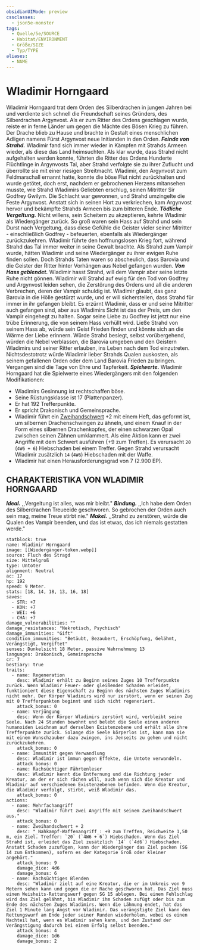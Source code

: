 ```yaml
---
obsidianUIMode: preview
cssclasses:
  - json5e-monster
tags:
  - Quelle/5e/SOURCE
  - Habitat/ENVIRONMENT
  - Größe/SIZE
  - Typ/TYPE
aliases:
  - NAME
---
```

# Wladimir Horngaard

Wladimir Horngaard trat dem Orden des Silberdrachen in jungen Jahren bei und verdiente sich schnell die Freundschaft seines Gründers, des Silberdrachen Argynvost. Als er zum Ritter des Ordens geschlagen wurde, reiste er in ferne Länder um gegen die Mächte des Bösen Krieg zu führen. Der Drache blieb zu Hause und brachte in Gestalt eines menschlichen Adligen namens Fürst Argynvost neue Initianden in den Orden.
**_Feinde von Strahd._** Wladimir fand sich immer wieder in Kämpfen mit Strahds Armeen wieder, als diese das Land heimsuchten. Als klar wurde, dass Strahd nicht aufgehalten werden konnte, führten die Ritter des Ordens Hunderte Flüchtlinge in Argynvosts Tal, aber Strahd verfolgte sie zu ihrer Zuflucht und überrollte sie mit einer riesigen Streitmacht. Wladimir, den Argynvost zum Feldmarschall ernannt hatte, konnte die böse Flut nicht zurückhalten und wurde getötet, doch erst, nachdem er gebrochenen Herzens mitansehen musste, wie Strahd Wladimirs Geliebten erschlug, seinen Mitritter Sir Godfrey Gwilym. Die Schlacht war gewonnen, und Strahd umzingelte die Feste Argynvost. Anstatt sich in seinen Hort zu verkriechen, kam Argynvost hervor und bekämpfte Strahds Armeen bis zum bitteren Ende.
**_Tödliche Vergeltung._** Nicht willens, sein Scheitern zu akzeptieren, kehrte Wladimir als Wiedergänger zurück. So groß waren sein Hass auf Strahd und sein Durst nach Vergeltung, dass diese Gefühle die Geister vieler seiner Mitritter - einschließlich Godfrey - befeuerten, ebenfalls als Wiedergänger zurückzukehren. Wladimir führte den hoffnungslosen Krieg fort, während Strahd das Tal immer weiter in seine Gewalt brachte. Als Strahd zum Vampir wurde, hätten Wiadimir und seine Wiedergänger zu ihrer ewigen Ruhe finden sollen. Doch Strahds Taten waren so abscheulich, dass Barovia und die Geister der Ritter hinter Vorhängen aus Nebel gefangen wurden.
**_Von Hass geblendet._** Wladimir hasst Strahd, will dem Vampir aber seine letzte Ruhe nicht gönnen. Wladimir will Strahd auf ewig für den Tod von Godfrey und Argynvost leiden sehen, die Zerstörung des Ordens und all die anderen Verbrechen, deren der Vampir schuldig ist. Wladimir glaubt, das ganz Barovia in die Hölle gestürzt wurde, und er will sicherstellen, dass Strahd für immer in ihr gefangen bleibt. Es erzürnt Wladimir, dass er und seine Mitritter auch gefangen sind, aber aus Wladimirs Sicht ist das der Preis, um den Vampir eingehegt zu halten. Sogar seine Liebe zu Godfrey ist jetzt nur eine trübe Erinnerung, die von seinem Hass verhüllt wird. Ließe Strahd von seinem Hass ab, würde sein Geist Frieden finden und könnte sich an die Wärme der Liebe erinnern. Würde Strahd besiegt, selbst vorübergehend, würden die Nebel verblassen, die Barovia umgeben und den Geistern Wladimirs und seiner Ritter erlauben, ins Leben nach dem Tod einzutreten. Nichtsdestotrotz würde Wladimir lieber Strahds Qualen auskosten, als seinem gefallenen Orden oder dem Land Barovia Frieden zu bringen. Vergangen sind die Tage von Ehre und Tapferkeit.
**_Spielwerte._** Wladimir Horngaard hat die Spielwerte eines Wiedergängers mit den folgenden Modifikationen:
- Wladimirs Gesinnung ist rechtschaffen böse.
- Seine Rüstungsklasse ist 17 (Plattenpanzer).
- Er hat 192 Trefferpunkte.
- Er spricht Drakonisch und Gemeinsprache.
- Wladimir führt ein [Zweihandschwert](../../../05%20-%20Wikipedia/Wikipedia%20der%20Vergessenen%20Reiche/Kompendium/Gegenstände/Zweihandschwert.md) +2 mit einem Heft, das geformt ist, um silbernen Drachenschwingen zu ähneln, und einem Knauf in der Form eines silbernen Drachenkopfes, der einen schwarzen Opal zwischen seinen Zähnen umklammert. Als eine Aktion kann er zwei Angriffe mit dem Schwert ausführen {+9 zum Treffen). Es verursacht `20` (`4W6 + 6`) Hiebschaden bei einem Treffer. Gegen Strahd verursacht Wladimir zusätzlich `14` (`4W6`) Hiebschaden mit der Waffe.
- Wladimir hat einen Herausforderungsgrad von 7 (2.900 EP).

## CHARAKTERISTIKA VON WLADIMIR HORNGAARD
**_Ideal._** ,,Vergeltung ist alles, was mir bleibt."
**_Bindung._** ,,Ich habe dem Orden des Silberdrachen Treueeide geschworen. So gebrochen der Orden auch sein mag, meine Treue stirbt nie."
**_Makel._** ,,Strahd zu zerstören, würde die Qualen des Vampir beenden, und das ist etwas, das ich niemals gestatten werde."

```statblock
statblock: true
name: Wladimir Horngaard
image: [[Wiedergänger-token.webp]]
source: Fluch des Stragd
size: Mittelgroß
type: Untoter
alignment: Neutral
ac: 17
hp: 192
speed: 9 Meter.
stats: [18, 14, 18, 13, 16, 18]
saves:
  - STR: +7
  - KON: +7
  - WEI: +6
  - CHA: +7
damage_vulnerabilities: ""
damage_resistances: "Nekrotisch, Psychisch"
damage_immunities: "Gift"
condition_immunities: "Betäubt, Bezaubert, Erschöpfung, Gelähmt, Verängstigt, Vergiftet"
senses: Dunkelsicht 18 Meter, passive Wahrnehmung 13
languages: Drakonisch, Gemeinsprache
cr: 7
bestiary: true
traits:
  - name: Regeneration
    desc: Wladimir erhält zu Beginn seines Zuges 10 Trefferpunkte zurück. Wenn Wladimir Feuer- oder gleißenden Schaden erleidet, funktioniert diese Eigenschaft zu Beginn des nächsten Zuges Wladimirs nicht mehr. Der Körper Wladimirs wird nur zerstört, wenn er seinen Zug mit 0 Trefferpunkten beginnt und sich nicht regeneriert.
    attack_bonus: 0
  - name: Verjüngung
    desc: Wenn der Körper Wladimirs zerstört wird, verbleibt seine Seele. Nach 24 Stunden bewohnt und belebt die Seele einen anderen humanoiden Leichnam auf derselben Existenzebene und erhält alle ihre Trefferpunkte zurück. Solange die Seele körperlos ist, kann man sie mit einem Wunschzauber dazu zwingen, ins Jenseits zu gehen und nicht zurückzukehren.
    attack_bonus: 0
  - name: Immunität gegen Verwandlung
    desc: Wladimir ist immun gegen Effekte, die Untote verwandeln.
    attack_bonus: 0
  - name: Rachsüchtiger Fährtenleser
    desc: Wladimir kennt die Entfernung und die Richtung jeder Kreatur, an der er sich rächen will, auch wenn sich die Kreatur und Wladimir auf verschiedenen Existenzebenen befinden. Wenn die Kreatur, die Wladimir verfolgt, stirbt, weiß Wladimir das.
    attack_bonus: 0
actions:
  - name: Mehrfachangriff
    desc: "Wladimir führt zwei Angriffe mit seinem Zweihandschwert aus."
    attack_bonus: 0
  - name: Zweihandschwert + 2
    desc: "_Nahkampf-Waffenangriff_: +9 zum Treffen, Reichweite 1,50 m, ein Ziel. Treffer: `20` (`4W6 + 6`) Hiebschaden. Wenn das Ziel Strahd ist, erleidet das Ziel zusätzlich `14` (`4d6`) Hiebschaden. Anstatt Schaden zuzufügen, kann der Wiedergänger das Ziel packen (SG 14 zum Entkommen), sofern es der Kategorie Groß oder kleiner angehört."
    attack_bonus: 9
    damage_dice: 4d6
    damage_bonus: 6
  - name: Rachsüchtiges Blenden
    desc: "Wladimir zielt auf eine Kreatur, die er im Umkreis von 9 Metern sehen kann und gegen die er Rache geschworen hat. Das Ziel muss einen Weisheits-Rettungswurf gegen SG 15 ablegen. Bei einem Fehlschlag wird das Ziel gelähmt, bis Wladimir ihm Schaden zufügt oder bis zum Ende des nächsten Zuges Wladimirs. Wenn die Lähmung endet, hat das Ziel 1 Minute lang Angst vor Wladimir. Das verängstigte Ziel kann den Rettungswurf am Ende jeder seiner Runden wiederholen, wobei es einen Nachteil hat, wenn es Wladimir sehen kann, und den Zustand der Verängstigung dadurch bei einem Erfolg selbst beenden."
    attack_bonus: 4
    damage_dice: 1d6
    damage_bonus: 2
```